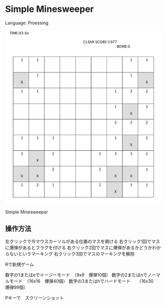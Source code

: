 # Simple Minesweeper
Language: Proessing  

![画像](img/play.jpg)

Simple Minesweeper


## 操作方法

左クリックで今マウスカーソルがある位置のマスを開ける
右クリック1回でマスに爆弾があるとフラグを付ける
右クリック2回でマスに爆弾があるかどうかわからないというマーキング
右クリック3回でマスのマーキングを解除

Rで新規ゲーム

数字の1またはeでイージーモード　（9x9　爆弾10個）
数字の2またはnでノーマルモード　（16x16　爆弾40個）
数字の3またはhでハードモード　　（16x30　爆弾99個）

Pキーで　スクリーンショット
